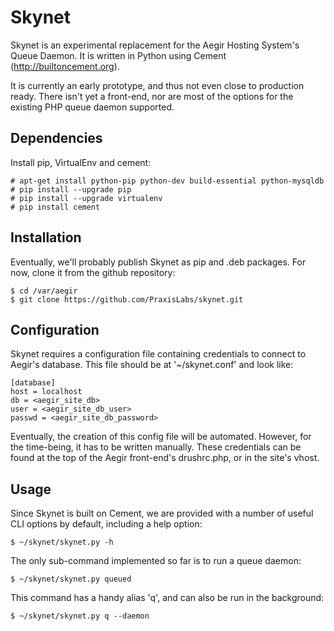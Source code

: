 Skynet
======

Skynet is an experimental replacement for the Aegir Hosting System's Queue
Daemon. It is written in Python using Cement (http://builtoncement.org).

It is currently an early prototype, and thus not even close to production
ready. There isn't yet a front-end, nor are most of the options for the
existing PHP queue daemon supported.


Dependencies
------------

Install pip, VirtualEnv and cement:

    # apt-get install python-pip python-dev build-essential python-mysqldb
    # pip install --upgrade pip
    # pip install --upgrade virtualenv
    # pip install cement


Installation
-----------

Eventually, we'll probably publish Skynet as pip and .deb packages. For now,
clone it from the github repository:

    $ cd /var/aegir
    $ git clone https://github.com/PraxisLabs/skynet.git


Configuration
-------------

Skynet requires a configuration file containing credentials to connect to
Aegir's database. This file should be at '~/skynet.conf' and look like:

    [database]
    host = localhost
    db = <aegir_site_db>
    user = <aegir_site_db_user>
    passwd = <aegir_site_db_password>

Eventually, the creation of this config file will be automated. However, for
the time-being, it has to be written manually. These credentials can be found
at the top of the Aegir front-end's drushrc.php, or in the site's vhost.


Usage
-----

Since Skynet is built on Cement, we are provided with a number of useful CLI
options by default, including a help option:

    $ ~/skynet/skynet.py -h

The only sub-command implemented so far is to run a queue daemon:

    $ ~/skynet/skynet.py queued

This command has a handy alias 'q', and can also be run in the background:

    $ ~/skynet/skynet.py q --daemon

